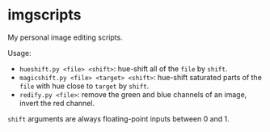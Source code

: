# imgscripts

My personal image editing scripts.

Usage:
- `hueshift.py <file> <shift>`: hue-shift all of the `file` by `shift`.
- `magicshift.py <file> <target> <shift>`: hue-shift saturated parts of the `file` with hue close to `target` by `shift`.
- `redify.py <file>`: remove the green and blue channels of an image, invert the red channel.

`shift` arguments are always floating-point inputs between 0 and 1.

